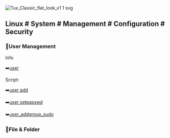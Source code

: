
![Tux_Classic_flat_look_v1 1 svg](https://github.com/krimsoda/Linux-Notes/assets/160830222/54b23f2e-99c3-45d3-81a7-e90c6d724f95)


## Linux # System # Management # Configuration # Security # 

### :helicopter:User Management
Info

 :arrow_right:[user](https://github.com/krimsoda/Linux/blob/21d9888f011546b6eecf69038c4ad7c1b888dc2f/info_user%20management)

Script:

  :arrow_right:[user add](user_add.sh)

  :arrow_right:[user setpasswd](user_setpasword.sh)

  :arrow_right:[user_addgroup_sudo](user_addgroup_sudo.sh)

  ### :helicopter:File & Folder
